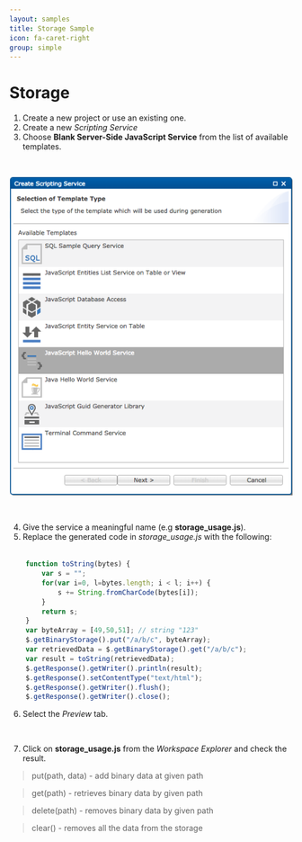 ```yaml
---
layout: samples
title: Storage Sample
icon: fa-caret-right
group: simple
---
```


Storage
===

1. Create a new project or use an existing one.
2. Create a new *Scripting Service*
3. Choose **Blank Server-Side JavaScript Service** from the list of available templates.

<br>

![New JavaScript service Wizard](images/new_javascript_service_wizard.png)

<br>

4. Give the service a meaningful name (e.g **storage_usage.js**).
5. Replace the generated code in *storage_usage.js* with the following:

```javascript

	function toString(bytes) {
	    var s = "";
	    for(var i=0, l=bytes.length; i < l; i++) {
	        s += String.fromCharCode(bytes[i]);
	    }
	    return s;
	}
	var byteArray = [49,50,51]; // string "123"
	$.getBinaryStorage().put("/a/b/c", byteArray);
	var retrievedData = $.getBinaryStorage().get("/a/b/c");
	var result = toString(retrievedData);
	$.getResponse().getWriter().println(result);
	$.getResponse().setContentType("text/html");
	$.getResponse().getWriter().flush();
	$.getResponse().getWriter().close();

```

6. Select the *Preview* tab.

<br>

7. Click on **storage_usage.js** from the *Workspace Explorer* and check the result.

> put(path, data) - add binary data at given path

> get(path) - retrieves binary data by given path

> delete(path) - removes binary data by given path

> clear() - removes all the data from the storage
